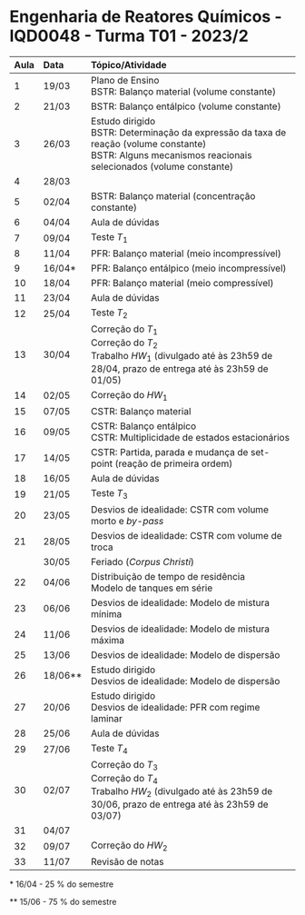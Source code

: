 # Engenharia de Reatores Químicos - IQD0048 - Turma T01 - 2023/2

| Aula | Data | Tópico/Atividade |
| :--- | :--- | :--- |
| 1 | 19/03 | Plano de Ensino <br> BSTR: Balanço material (volume constante) |
| 2 | 21/03 | BSTR: Balanço entálpico (volume constante) |
| 3 | 26/03 | Estudo dirigido <br> BSTR: Determinação da expressão da taxa de reação (volume constante) <br> BSTR: Alguns mecanismos reacionais selecionados (volume constante) |
| 4 | 28/03 |  |
| 5 | 02/04 | BSTR: Balanço material (concentração constante) |
| 6 | 04/04 | Aula de dúvidas |
| 7 | 09/04 | Teste *T*<sub>1</sub> |
| 8 | 11/04 | PFR: Balanço material (meio incompressível) |
| 9 | 16/04* | PFR: Balanço entálpico (meio incompressível) |
| 10 | 18/04 | PFR: Balanço material (meio compressível) |
| 11 | 23/04 | Aula de dúvidas |
| 12 | 25/04 | Teste *T*<sub>2</sub> |
| 13 | 30/04 | Correção do *T*<sub>1</sub> <br> Correção do *T*<sub>2</sub> <br> Trabalho *HW*<sub>1</sub> (divulgado até às 23h59 de 28/04, prazo de entrega até às 23h59 de 01/05) |
| 14 | 02/05 | Correção do *HW*<sub>1</sub> |
| 15 | 07/05 | CSTR: Balanço material |
| 16 | 09/05 | CSTR: Balanço entálpico <br> CSTR: Multiplicidade de estados estacionários |
| 17 | 14/05 | CSTR: Partida, parada e mudança de set-point (reação de primeira ordem) |
| 18 | 16/05 | Aula de dúvidas |
| 19 | 21/05 | Teste *T*<sub>3</sub> |
| 20 | 23/05 | Desvios de idealidade: CSTR com volume morto e *by-pass* |
| 21 | 28/05 | Desvios de idealidade: CSTR com volume de troca |
| | 30/05 | Feriado (*Corpus Christi*) |
| 22 | 04/06 | Distribuição de tempo de residência <br> Modelo de tanques em série |
| 23 | 06/06 | Desvios de idealidade: Modelo de mistura mínima |
| 24 | 11/06 | Desvios de idealidade: Modelo de mistura máxima |
| 25 | 13/06 | Desvios de idealidade: Modelo de dispersão |
| 26 | 18/06** | Estudo dirigido <br> Desvios de idealidade: Modelo de dispersão |
| 27 | 20/06 | Estudo dirigido <br> Desvios de idealidade: PFR com regime laminar |
| 28 | 25/06 | Aula de dúvidas |
| 29 | 27/06 | Teste *T*<sub>4</sub> |
| 30 | 02/07 | Correção do *T*<sub>3</sub> <br> Correção do *T*<sub>4</sub> <br> Trabalho *HW*<sub>2</sub> (divulgado até às 23h59 de 30/06, prazo de entrega até às 23h59 de 03/07) |
| 31 | 04/07 |  |
| 32 | 09/07 | Correção do *HW*<sub>2</sub> |
| 33 | 11/07 | Revisão de notas |

\* 16/04 - 25 % do semestre

\** 15/06 - 75 % do semestre

